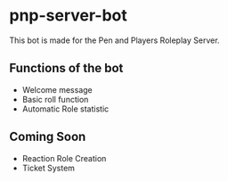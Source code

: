 # pnp-server-bot
This bot is made for the Pen and Players Roleplay Server.

## Functions of the bot
- Welcome message
- Basic roll function
- Automatic Role statistic

## Coming Soon
- Reaction Role Creation
- Ticket System
